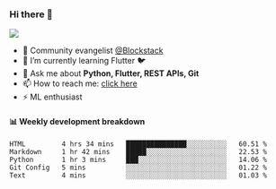 ### Hi there 👋

<!--
**Aman-zishan/Aman-zishan** is a ✨ _special_ ✨ repository because its `README.md` (this file) appears on your GitHub profile.-->

![](https://github-readme-stats.vercel.app/api?username=Aman-zishan&count_private=true&theme=dark&show_icons=true)




- 🔭 Community evangelist [@Blockstack](https://www.blockstack.org/)
- 🌱 I’m currently learning Flutter :bird:
- 💬 Ask me about **Python, Flutter, REST APIs, Git**
- 📫 How to reach me: [click here](https://www.amanzishan.me)
- ⚡ ML enthusiast

#### :bar_chart: Weekly development breakdown

<!--START_SECTION:waka-->
```text
HTML         4 hrs 34 mins   ███████████████░░░░░░░░░░   60.51 % 
Markdown     1 hr 42 mins    █████░░░░░░░░░░░░░░░░░░░░   22.53 % 
Python       1 hr 3 mins     ███░░░░░░░░░░░░░░░░░░░░░░   14.06 % 
Git Config   5 mins          ░░░░░░░░░░░░░░░░░░░░░░░░░   01.22 % 
Text         4 mins          ░░░░░░░░░░░░░░░░░░░░░░░░░   01.03 %
```
<!--END_SECTION:waka-->

